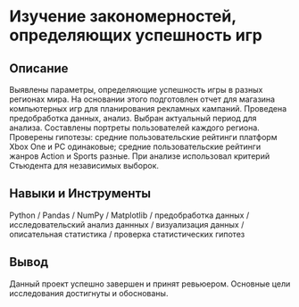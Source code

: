 # Изучение закономерностей, определяющих успешность игр
## Описание
Выявлены параметры, определяющие успешность игры в разных регионах мира. На
основании этого подготовлен отчет для магазина компьютерных игр для планирования
рекламных кампаний. Проведена предобработка данных, анализ. Выбран актуальный
период для анализа. Составлены портреты пользователей каждого региона. Проверены
гипотезы: средние пользовательские рейтинги платформ Xbox One и PC одинаковые;
средние пользовательские рейтинги жанров Action и Sports разные. При анализе использовал критерий Стьюдента для независимых выборок.
## Навыки и Инструменты
Python / Pandas / NumPy / Matplotlib / предобработка данных / исследовательский анализ даннных / визуализация данных / описательная статистика / проверка статистических гипотез
## Вывод
Данный проект успешно завершен и принят ревьюером. Основные цели исследования достигнуты и обоснованы.
